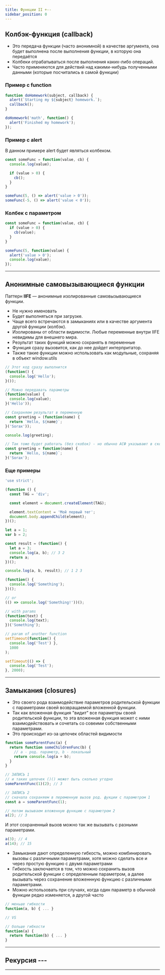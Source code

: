 ```yaml
---
title: Функции II +--
sidebar_position: 0
---
```


## Колбэк-функция (callback)

- Это передача функции (часто анонимной) в качестве аргумента, она будет выполнена после выполнения функции, в которую она передаётся
- Колбеки отрабатываться после выполнения каких-либо операций.
- Часто применяются для действий над какими-нибудь полученными данными (которые посчитались в самой функции)

### Пример с function

```js
function doHomework(subject, callback) {
  alert(`Starting my ${subject} homework.`);
  callback();
}

doHomework('math', function() {
  alert('Finished my homework');
});
```

### Пример с alert

В данном примере alert будет являться колбеком.

```js
const someFunc = function(value, cb) {
  console.log(value);

  if (value > 0) {
    cb();
  }
}

someFunc(5, () => alert('value > 0'));
someFunc(-5, () => alert('value < 0'));
```

### Колбек с параметром

```js
const someFunc = function(value, cb) {
  if (value > 0) {
    cb(value);
  }
}

someFunc(5, function(value) {
  alert('value > 0');
  console.log(value);
});
```
***

## Анонимные самовызывающиеся функции

Паттерн **IIFE** — анонимные изолированные самовызывающиеся функции. 

- Не нужно именовать
- Будет выполняться при загрузке.
- Чаще всего встречаются в замыканиях или в качестве аргумента другой функции (колбэк).
- Изолированы от области видимости. Любые переменные внутри IIFE невидимы для внешнего мира.
- Результат таких функций можно сохранять в переменные
- Функция сразу вызовится, как до нее дойдет интерпритатор.
- Также такие функции можно использовать как модульные, сохраняя в объект window.utils

```js
// Этот код сразу выполнится
(function() {
  console.log('Hello');
}());

// Можно передавать параметры
(function(value) {
  console.log(value);
}('Hello'));
```

```js
// Сохраняем результат в переменную
const greeting = (function(name) {
  return `Hello, ${name}`;
}('Sorax'));

console.log(greeting);

// Так тоже будет работать (без скобок) - но обычно АСФ указывают в скобках
const greeting = function(name) {
  return `Hello, ${name}`;
}('Sorax');
```

### Еще примеры

```js
'use strict';

(function () {
  const TAG = 'div';

  const element = document.createElement(TAG);

  element.textContent = 'Мой первый тег';
  document.body.appendChild(element);
})();
```

```js
let a = 1;
var b = 2;

const result = (function() {
  let a = 3;
  console.log(a, b); // 3 2
  return a;
})();

console.log(a, b, result); // 1 2 3 
```

```js
(function() {
  console.log('Something');
})();

// or
(() => console.log('Something!'))();

// with params
(function(text) {
  console.log(text);
})('Something');

// param of another function
setTimeout(function() { 
  console.log('Test') },
  1000
);

setTimeout(() => {
  console.log('Test');
}, 2000);
```

***

## Замыкания (closures)

- Это своего рода взаимодействие параметров родительской функции с параметрами своей возвращаемой вложенной функции.
- Так как вложенная функция "видит" все параметры своей родительской функции, то эта вложенная функция может с ними взаимодействовать и сочетать со совеими собственными параметрами.
- Это происходит из-за цепочек областей видимости

```js
function someParentFunc(a) {
  return function someChildrenFunc(b) {
    // a - род. параметр, b - локальный
    return console.log(a + b);
  }
}

// ЗАПИСЬ 1
// и таких цепочек ()() может быть сколько угодно
someParentFunc(1)(2); // 3

// ЗАПИСЬ 2
// сначала сохраняем в переменную вызов род. фукции с параметром 1
const a = someParentFunc(1); 

// потом вызываем вложенную функцию с параметром 2
a(2); // 3
```

И этот сохраненный вызов можно так же вызывать с разными параметрами.
```js
a(3); // 4
a(14); // 15
```

- Замыкания дают определенную гибкость, можно комбинировать вызовы с различными параметрами, хотя можно сделать все и через простую функцию с двумя параметрами
- Гибкость заключается в том, что можно сохранить вызов родительской функции с определенным параметром, а далее вызывать через сохранение вложеннную функцию с различными параметрами.
- Можно использовать при случаях, когда один параметр в обычной функции редко изменяется, а другой часто

```js
// меньше гибкости
function(a, b) { ... } 

// VS

// больше гибкости
function(a) {
  return function(b) { ... }
}
```

***

## Рекурсия ---

***
